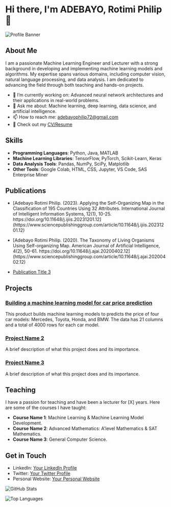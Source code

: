 # Hi there, I'm ADEBAYO, Rotimi Philip 👋

![Profile Banner](https://your-banner-image-url.com)

## About Me

I am a passionate Machine Learning Engineer and Lecturer with a strong background in developing and implementing machine learning models and algorithms. My expertise spans various domains, including computer vision, natural language processing, and data analysis. I am dedicated to advancing the field through both teaching and hands-on projects.

- 🌱 I’m currently working on: Advanced neural network architectures and their applications in real-world problems.
- 💬 Ask me about: Machine learning, deep learning, data science, and artificial intelligence.
- 📫 How to reach me: [adebayophilip72@gmail.com](mailto:adebayophilip72@gmail.com)
- 📝 Check out my [CV/Resume](https://your-cv-link.com)

## Skills

- **Programming Languages**: Python, Java, MATLAB
- **Machine Learning Libraries**: TensorFlow, PyTorch, Scikit-Learn, Keras
- **Data Analysis Tools**: Pandas, NumPy, SciPy, Matplotlib
- **Other Tools**: Google Colab, HTML, CSS, Jupyter, VS Code, SAS Enterprise Miner

## Publications

- <p>[Adebayo Rotimi Philip. (2023). Applying the Self-Organizing Map in the Classification of 195 Countries Using 32 Attributes. International Journal of Intelligent Information Systems, 12(1), 10-25. https://doi.org/10.11648/j.ijiis.20231201.12](https://www.sciencepublishinggroup.com/article/10.11648/j.ijiis.20231201.12)</p>
- <p>[Adebayo Rotimi Philip. (2020). The Taxonomy of Living Organisms Using Self-organizing Map. American Journal of Artificial Intelligence, 4(2), 50-61. https://doi.org/10.11648/j.ajai.20200402.12](https://www.sciencepublishinggroup.com/article/10.11648/j.ajai.20200402.12)</p>
- [Publication Title 3](https://link-to-publication3.com)

## Projects

### [Building a machine learning model for car price prediction](https://github.com/yourusername/project1)
This product builds machine learning models to predicts the price of four car models: Mercedes, Toyota, Honda, and BMW. The data has 21 columns and a total of 4000 rows for each car model.

### [Project Name 2](https://github.com/yourusername/project2)
A brief description of what this project does and its importance.

### [Project Name 3](https://github.com/yourusername/project3)
A brief description of what this project does and its importance.

## Teaching

I have a passion for teaching and have been a lecturer for [X] years. Here are some of the courses I have taught:

- **Course Name 1**: Machine Learning & Machine Learning Model Development.
- **Course Name 2**: Advanced Mathematics: A'level Mathematics & SAT Mathematics.
- **Course Name 3**: General Computer Science.

## Get in Touch

- LinkedIn: [Your LinkedIn Profile](https://linkedin.com/in/yourprofile)
- Twitter: [Your Twitter Profile](https://twitter.com/yourprofile)
- Personal Website: [Your Personal Website](https://yourwebsite.com)

![GitHub Stats](https://github-readme-stats.vercel.app/api?username=yourusername&show_icons=true&theme=radical)

![Top Languages](https://github-readme-stats.vercel.app/api/top-langs/?username=yourusername&layout=compact&theme=radical)
